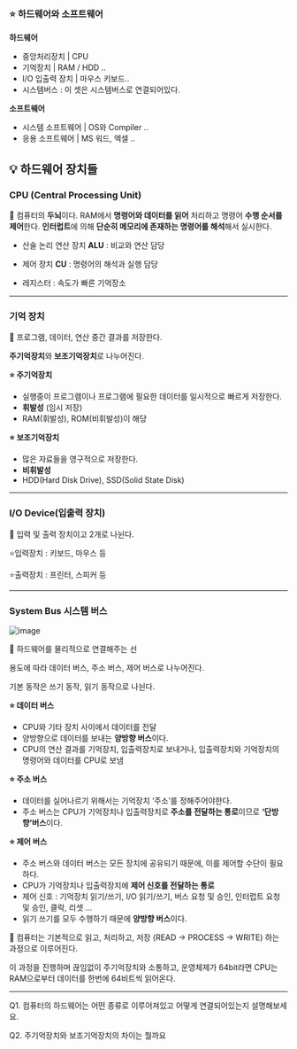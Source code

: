 ### ⭐️ 하드웨어와 소프트웨어

**하드웨어**

- 중앙처리장치 | CPU
- 기억장치 | RAM / HDD ..
- I/O 입출력 장치 | 마우스 키보드..
- 시스템버스 : 이 셋은 시스템버스로 연결되어있다.

**소프트웨어**

- 시스템 소프트웨어 | OS와 Compiler ..
- 응용 소프트웨어 | MS 워드, 엑셀 ..

## 💡 하드웨어 장치들

### CPU (Central Processing Unit)

🧼 컴퓨터의 **두뇌**이다.
RAM에서 **명령어와 데이터를 읽어** 처리하고 명령어 **수행 순서를 제어**한다.
**인터럽트**에 의해 **단순히 메모리에 존재하는 명령어를 해석**해서 실시한다.



- 산술 논리 연산 장치 **ALU** : 비교와 연산 담당
    
- 제어 장치 **CU** : 명령어의 해석과 실행 담당
    
- 레지스터 : 속도가 빠른 기억장소
    
---

### 기억 장치

<aside>
🧼 프로그램, 데이터, 연산 중간 결과를 저장한다.

</aside>

**주기억장치**와 **보조기억장치**로 나누어진다.

**⭐️ 주기억장치**

- 실행중이 프로그램이나 프로그램에 필요한 데이터를 일시적으로 빠르게 저장한다.
- **휘발성** (임시 저장)
- RAM(휘발성), ROM(비휘발성)이 해당

**⭐️ 보조기억장치**

- 많은 자료들을 영구적으로 저장한다.
- **비휘발성**
- HDD(Hard Disk Drive), SSD(Solid State Disk)

---

### **I/O Device(입출력 장치)**

<aside>
🧼 입력 및 출력 장치이고 2개로 나뉜다.

</aside>

⭐️입력장치 : 키보드, 마우스 등

⭐️출력장치 : 프린터, 스피커 등

---

### System Bus 시스템 버스

![image](https://github.com/user-attachments/assets/a52dbbfe-9d17-479e-976c-5a4de0a100bc)

<aside>
🧼 하드웨어를 물리적으로 연결해주는 선

</aside>

용도에 따라 데이터 버스, 주소 버스, 제어 버스로 나누어진다.

기본 동작은 쓰기 동작, 읽기 동작으로 나뉜다.

**⭐️ 데이터 버스**

- CPU와 기타 장치 사이에서 데이터를 전달
- 양방향으로 데이터를 보내는 **양방향 버스**이다.
- CPU의 연산 결과를 기억장치, 입출력장치로 보내거나, 입출력장치와 기억장치의 명령어와 데이터를 CPU로 보냄

**⭐️ 주소 버스**

- 데이터를 실어나르기 위해서는 기억장치 ‘주소’를 정해주어야한다.
- 주소 버스는 CPU가 기억장치나 입출력장치로 **주소를 전달하는 통로**이므로 **‘단방향’버스**이다.

**⭐️ 제어 버스**

- 주소 버스와 데이터 버스는 모든 장치에 공유되기 때문에, 이를 제어할 수단이 필요하다.
- CPU가 기억장치나 입출력장치에 **제어 신호를 전달하는 통로**
- 제어 신호 : 기억장치 읽기/쓰기, I/O 읽기/쓰기, 버스 요청 및 승인, 인터럽트 요청 및 승인, 클락, 리셋 …
- 읽기 쓰기를 모두 수행하기 때문에 **양방향 버스**이다.



🧼 컴퓨터는 기본적으로 읽고, 처리하고, 저장 (READ → PROCESS → WRITE) 하는 과정으로 이루어진다.


이 과정을 진행하며 끊임없이 주기억장치와 소통하고, 운영체제가 64bit라면 CPU는 RAM으로부터 데이터를 한번에 64비트씩 읽어온다.

---

Q1. 컴퓨터의 하드웨어는 어떤 종류로 이루어져있고 어떻게 연결되어있는지 설명해보세요.

Q2. 주기억장치와 보조기억장치의 차이는 뭘까요
